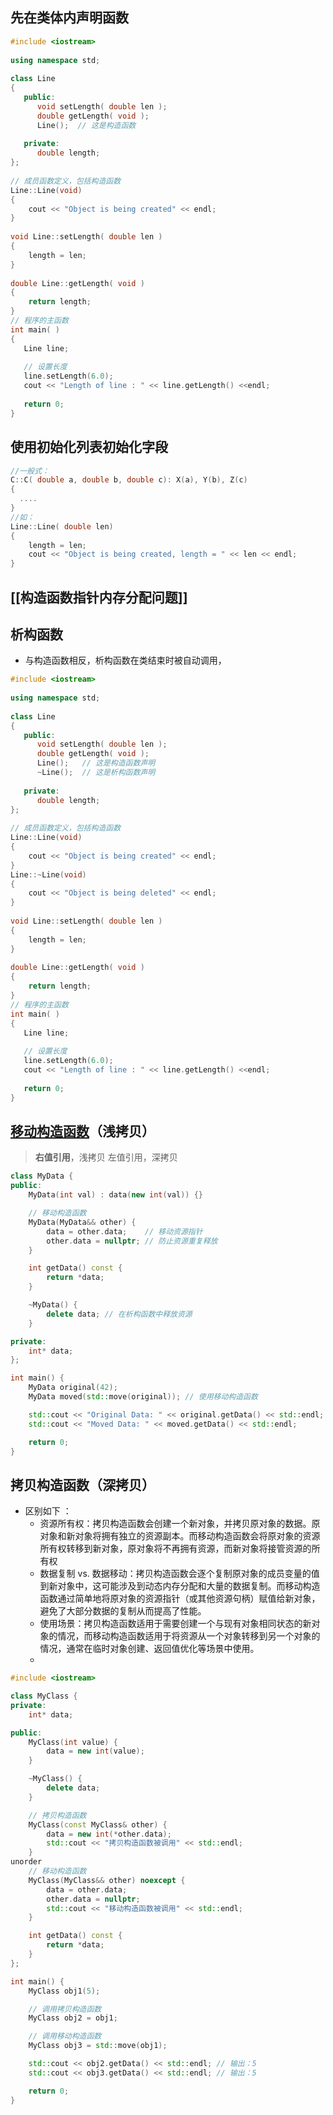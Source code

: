 ## 先在类体内声明函数
```c++
#include <iostream>
 
using namespace std;
 
class Line
{
   public:
      void setLength( double len );
      double getLength( void );
      Line();  // 这是构造函数
 
   private:
      double length;
};
 
// 成员函数定义，包括构造函数
Line::Line(void)
{
    cout << "Object is being created" << endl;
}
 
void Line::setLength( double len )
{
    length = len;
}
 
double Line::getLength( void )
{
    return length;
}
// 程序的主函数
int main( )
{
   Line line;
 
   // 设置长度
   line.setLength(6.0); 
   cout << "Length of line : " << line.getLength() <<endl;
 
   return 0;
}
```


## 使用初始化列表初始化字段
```c++
//一般式：
C::C( double a, double b, double c): X(a), Y(b), Z(c)
{
  ....
}
//如：
Line::Line( double len)
{
    length = len;
    cout << "Object is being created, length = " << len << endl;
}
```
## [[构造函数指针内存分配问题]]

## 析构函数
- 与构造函数相反，析构函数在类结束时被自动调用，
```c++
#include <iostream>
 
using namespace std;
 
class Line
{
   public:
      void setLength( double len );
      double getLength( void );
      Line();   // 这是构造函数声明
      ~Line();  // 这是析构函数声明
 
   private:
      double length;
};
 
// 成员函数定义，包括构造函数
Line::Line(void)
{
    cout << "Object is being created" << endl;
}
Line::~Line(void)
{
    cout << "Object is being deleted" << endl;
}
 
void Line::setLength( double len )
{
    length = len;
}
 
double Line::getLength( void )
{
    return length;
}
// 程序的主函数
int main( )
{
   Line line;
 
   // 设置长度
   line.setLength(6.0); 
   cout << "Length of line : " << line.getLength() <<endl;
 
   return 0;
}
```




## [移动构造函数](obsidian://open?vault=Obsidian%20Vault&file=C%E8%AF%AD%E8%A8%80%E8%AF%AD%E6%B3%95%E5%9F%BA%E7%A1%80%2FCpp%E8%AF%AD%E6%B3%95%E8%A1%A5%E5%85%85%2F%E6%B7%B1%E6%8B%B7%E8%B4%9D%E5%92%8C%E6%B5%85%E6%8B%B7%E8%B4%9D)（浅拷贝）
>**右值引用**，浅拷贝
>左值引用，深拷贝

```c++
class MyData {
public:
    MyData(int val) : data(new int(val)) {}

    // 移动构造函数
    MyData(MyData&& other) {
        data = other.data;    // 移动资源指针
        other.data = nullptr; // 防止资源重复释放
    }

    int getData() const {
        return *data;
    }

    ~MyData() {
        delete data; // 在析构函数中释放资源
    }

private:
    int* data;
};

int main() {
    MyData original(42);
    MyData moved(std::move(original)); // 使用移动构造函数

    std::cout << "Original Data: " << original.getData() << std::endl; // 输出为空
    std::cout << "Moved Data: " << moved.getData() << std::endl;       // 输出 42

    return 0;
}

```








## 拷贝构造函数（深拷贝）
-  区别如下 ：
	- 资源所有权：拷贝构造函数会创建一个新对象，并拷贝原对象的数据。原对象和新对象将拥有独立的资源副本。而移动构造函数会将原对象的资源所有权转移到新对象，原对象将不再拥有资源，而新对象将接管资源的所有权
	- 数据复制 vs. 数据移动：拷贝构造函数会逐个复制原对象的成员变量的值到新对象中，这可能涉及到动态内存分配和大量的数据复制。而移动构造函数通过简单地将原对象的资源指针（或其他资源句柄）赋值给新对象，避免了大部分数据的复制从而提高了性能。 
	- 使用场景：拷贝构造函数适用于需要创建一个与现有对象相同状态的新对象的情况，而移动构造函数适用于将资源从一个对象转移到另一个对象的情况，通常在临时对象创建、返回值优化等场景中使用。
	- 
```C++
#include <iostream>

class MyClass {
private:
    int* data;

public:
    MyClass(int value) {
        data = new int(value);
    }

    ~MyClass() {
        delete data;
    }

    // 拷贝构造函数
    MyClass(const MyClass& other) {
        data = new int(*other.data);
        std::cout << "拷贝构造函数被调用" << std::endl;
    }
unorder
    // 移动构造函数
    MyClass(MyClass&& other) noexcept {
        data = other.data;
        other.data = nullptr;
        std::cout << "移动构造函数被调用" << std::endl;
    }

    int getData() const {
        return *data;
    }
};

int main() {
    MyClass obj1(5);

    // 调用拷贝构造函数
    MyClass obj2 = obj1;

    // 调用移动构造函数
    MyClass obj3 = std::move(obj1);

    std::cout << obj2.getData() << std::endl; // 输出：5
    std::cout << obj3.getData() << std::endl; // 输出：5

    return 0;
}
```




